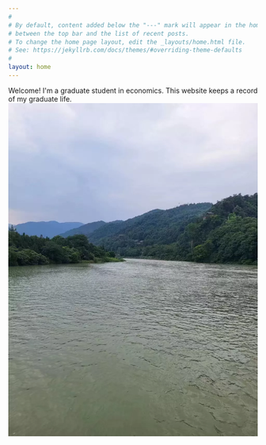 ```yaml
---
#
# By default, content added below the "---" mark will appear in the home page
# between the top bar and the list of recent posts.
# To change the home page layout, edit the _layouts/home.html file.
# See: https://jekyllrb.com/docs/themes/#overriding-theme-defaults
#
layout: home
---
```


Welcome! I'm a graduate student in economics. This website keeps a record of my graduate life.
![dujiangyan-1500w](.\picture\dujiangyan-1500w.jpg)